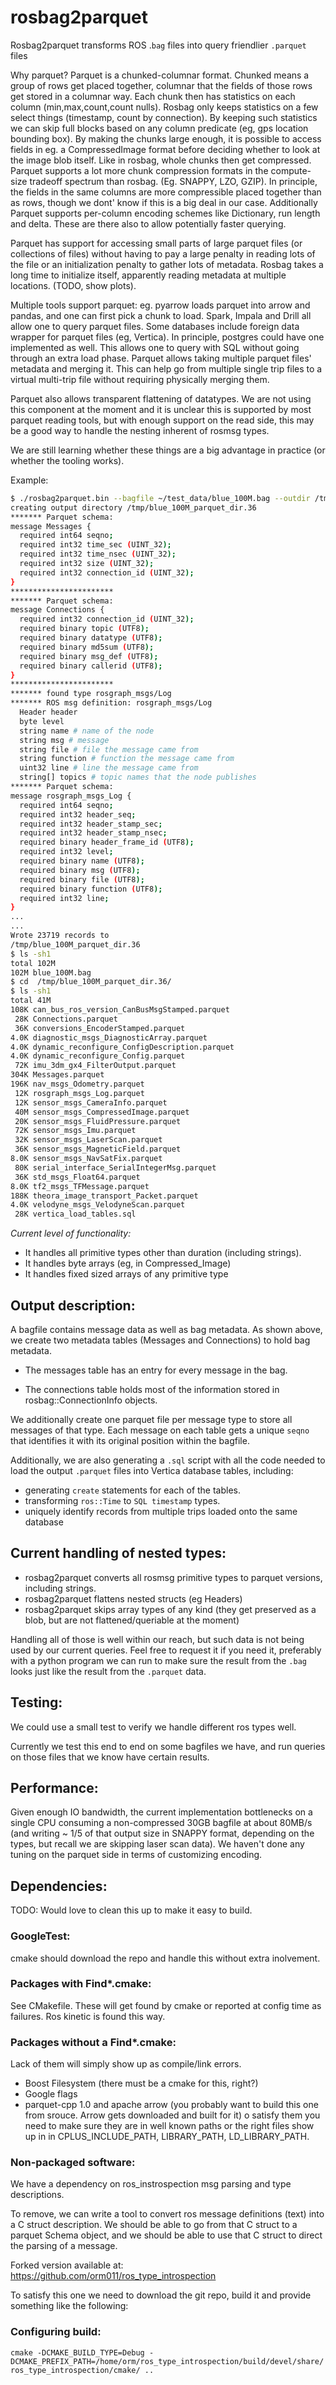 # rosbag2parquet
Rosbag2parquet transforms ROS .`bag` files into 
query friendlier `.parquet` files

Why parquet?  Parquet is a chunked-columnar format.  Chunked means a group of rows get placed together, columnar that the fields of those rows get stored in a columnar way. Each chunk then has statistics on each column (min,max,count,count nulls). 
Rosbag only keeps statistics on a few select things (timestamp, count by connection).  By keeping such statistics we can skip full blocks based on any column predicate (eg, gps location bounding box).   By making the chunks large enough, it is possible to access fields in eg. a CompressedImage format before deciding whether to look at the image blob itself.  Like in rosbag, whole chunks then get compressed. Parquet supports a lot more chunk compression formats in the compute-size tradeoff spectrum than rosbag. (Eg. SNAPPY, LZO, GZIP).  In principle, the fields in the same columns are more compressible placed together than as rows, though we dont' know if this is a big deal in our case.  Additionally Parquet supports per-column encoding schemes like Dictionary, run length and delta. These are there also to allow potentially faster querying.

Parquet has support for accessing small parts of large parquet files (or collections of files) without having to pay a large penalty in reading lots of the file or an initialization penalty to gather lots of metadata. Rosbag takes a long time to initialize itself, apparently reading metadata at multiple locations. (TODO, show plots). 

Multiple tools support parquet: eg. pyarrow loads parquet into arrow and pandas, and one can first pick a chunk to load. Spark, Impala and Drill all allow one to query parquet files.   Some databases include foreign data wrapper for parquet files (eg, Vertica). In principle, postgres could have one implemented as well. This allows one to query with SQL without going through an extra load phase.   Parquet allows taking multiple parquet files' metadata and merging it. This can help go from multiple single trip files to a virtual multi-trip file without requiring physically merging them.

Parquet also allows transparent flattening of datatypes. We are not using this component at the moment and it is unclear this is supported by most parquet reading tools, but with enough support on the read side, this may be a good way to handle the nesting inherent of rosmsg types. 

We are still learning whether these things are a big advantage in practice (or whether the tooling works).

Example:

```bash
$ ./rosbag2parquet.bin --bagfile ~/test_data/blue_100M.bag --outdir /tmp/
creating output directory /tmp/blue_100M_parquet_dir.36
******* Parquet schema: 
message Messages {
  required int64 seqno;
  required int32 time_sec (UINT_32);
  required int32 time_nsec (UINT_32);
  required int32 size (UINT_32);
  required int32 connection_id (UINT_32);
}
***********************
******* Parquet schema: 
message Connections {
  required int32 connection_id (UINT_32);
  required binary topic (UTF8);
  required binary datatype (UTF8);
  required binary md5sum (UTF8);
  required binary msg_def (UTF8);
  required binary callerid (UTF8);
}
***********************
******* found type rosgraph_msgs/Log
******* ROS msg definition: rosgraph_msgs/Log
  Header header
  byte level
  string name # name of the node
  string msg # message
  string file # file the message came from
  string function # function the message came from
  uint32 line # line the message came from
  string[] topics # topic names that the node publishes
******* Parquet schema: 
message rosgraph_msgs_Log {
  required int64 seqno;
  required int32 header_seq;
  required int32 header_stamp_sec;
  required int32 header_stamp_nsec;
  required binary header_frame_id (UTF8);
  required int32 level;
  required binary name (UTF8);
  required binary msg (UTF8);
  required binary file (UTF8);
  required binary function (UTF8);
  required int32 line;
}
...
...
Wrote 23719 records to 
/tmp/blue_100M_parquet_dir.36
$ ls -sh1 
total 102M
102M blue_100M.bag
$ cd  /tmp/blue_100M_parquet_dir.36/
$ ls -sh1 
total 41M
108K can_bus_ros_version_CanBusMsgStamped.parquet
 28K Connections.parquet
 36K conversions_EncoderStamped.parquet
4.0K diagnostic_msgs_DiagnosticArray.parquet
4.0K dynamic_reconfigure_ConfigDescription.parquet
4.0K dynamic_reconfigure_Config.parquet
 72K imu_3dm_gx4_FilterOutput.parquet
304K Messages.parquet
196K nav_msgs_Odometry.parquet
 12K rosgraph_msgs_Log.parquet
 12K sensor_msgs_CameraInfo.parquet
 40M sensor_msgs_CompressedImage.parquet
 20K sensor_msgs_FluidPressure.parquet
 72K sensor_msgs_Imu.parquet
 32K sensor_msgs_LaserScan.parquet
 36K sensor_msgs_MagneticField.parquet
8.0K sensor_msgs_NavSatFix.parquet
 80K serial_interface_SerialIntegerMsg.parquet
 36K std_msgs_Float64.parquet
8.0K tf2_msgs_TFMessage.parquet
188K theora_image_transport_Packet.parquet
4.0K velodyne_msgs_VelodyneScan.parquet
 28K vertica_load_tables.sql
```

*Current level of functionality:*
* It handles all primitive types other than duration (including strings).
* It handles byte arrays (eg, in Compressed_Image)
* It handles fixed sized arrays of any primitive type

## Output description:
A bagfile contains message data as well as bag metadata.
As shown above, we create two metadata tables (Messages and Connections)
to hold bag metadata.
 
* The messages table has an entry for every message in the 
  bag.
   
* The connections table holds most of the information stored
 in rosbag::ConnectionInfo objects. 
 
 We additionally create one parquet file per message type to store all messages
of that type.  Each message on each table gets a unique `seqno` that identifies
 it with its original position within the bagfile.

Additionally, we are also generating a `.sql` script with all
the code needed to load the output `.parquet` files into 
Vertica database tables, including:
 * generating `create` statements for each of the tables.
 * transforming `ros::Time` to `SQL timestamp` types. 
 * uniquely identify records from multiple trips loaded
 onto the same database

## Current handling of nested types:
* rosbag2parquet converts all rosmsg primitive types to parquet versions, including strings.
* rosbag2parquet flattens nested structs (eg Headers)
* rosbag2parquet skips array types of any kind (they get preserved as a blob, but are not flattened/queriable at the moment)

Handling all of those is well within our reach, but
such data is not being used by our current queries. 
Feel free to request it if you need it,
preferably with a python program we can run to make sure
the result from the `.bag` looks just like the result
from the `.parquet` data.

## Testing: 
We could use a small test to verify we handle different ros types well.

Currently we test this end to end on some bagfiles we have, and run
queries on those files that we know have certain results.

## Performance:
Given enough IO bandwidth, the current implementation
bottlenecks on a single CPU consuming a non-compressed
30GB bagfile at about 80MB/s (and writing ~ 1/5  of that 
output size in SNAPPY format, depending on the types, but recall
we are skipping laser scan data). We haven't done
any tuning on the parquet side in terms of customizing
encoding.

## Dependencies:
TODO: Would love to clean this up to make it easy to build.

### GoogleTest: 
cmake should download the repo and handle this without extra inolvement.

### Packages with Find*.cmake:
See CMakefile.  These will get found by cmake or reported 
at config time as failures. Ros kinetic is found this way.

### Packages without a Find*.cmake:
Lack of them will simply show up  as compile/link errors.
* Boost Filesystem (there must be a cmake for this, right?)
* Google flags 
* parquet-cpp 1.0 and apache arrow (you probably want to build this one 
  from srouce. Arrow gets downloaded and built for it)
o satisfy them you need to make sure they are in well known paths
or the right files show up in in CPLUS_INCLUDE_PATH, LIBRARY_PATH, LD_LIBRARY_PATH.

### Non-packaged software:
We have a dependency on ros_instrospection msg parsing and type descriptions.

To remove, we can write a tool to convert ros message definitions (text) into a C struct description. We should be able to go from that C struct to a parquet Schema object,  and we should be able to use that C struct to direct the parsing of a message.

Forked version available at: https://github.com/orm011/ros_type_introspection

To satisfy this one we need to download the git repo, build it and provide something like the following:

### Configuring build:
 ```cmake -DCMAKE_BUILD_TYPE=Debug -DCMAKE_PREFIX_PATH=/home/orm/ros_type_introspection/build/devel/share/ros_type_introspection/cmake/ ..```
